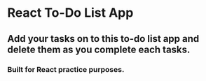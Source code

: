 # React To-Do List App

## Add your tasks on to this to-do list app and delete them as you complete each tasks.

### Built for React practice purposes.
